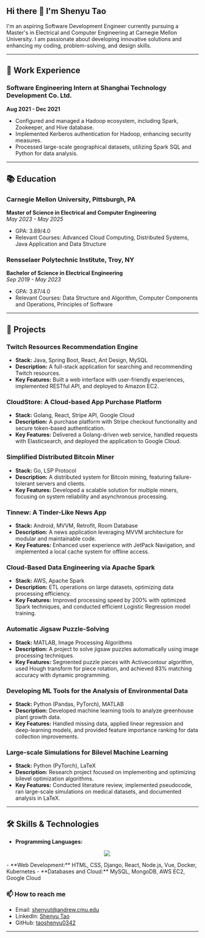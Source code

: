 ## Hi there 👋 I'm Shenyu Tao

I'm an aspiring Software Development Engineer currently pursuing a Master's in Electrical and Computer Engineering at Carnegie Mellon University. I am passionate about developing innovative solutions and enhancing my coding, problem-solving, and design skills.


---

## 💼 Work Experience

### Software Engineering Intern at Shanghai Technology Development Co. Ltd. 
**Aug 2021 - Dec 2021**  
- Configured and managed a Hadoop ecosystem, including Spark, Zookeeper, and Hive database.
- Implemented Kerberos authentication for Hadoop, enhancing security measures.
- Processed large-scale geographical datasets, utilizing Spark SQL and Python for data analysis.

---

## 📚 Education

### Carnegie Mellon University, Pittsburgh, PA
**Master of Science in Electrical and Computer Engineering**  
*May 2023 - May 2025*  
- GPA: 3.89/4.0
- Relevant Courses: Advanced Cloud Computing, Distributed Systems, Java Application and Data Structure

### Rensselaer Polytechnic Institute, Troy, NY
**Bachelor of Science in Electrical Engineering**  
*Sep 2019 - May 2023*  
- GPA: 3.87/4.0
- Relevant Courses: Data Structure and Algorithm, Computer Components and Operations, Principles of Software

---

## 🚀 Projects

### Twitch Resources Recommendation Engine
- **Stack:** Java, Spring Boot, React, Ant Design, MySQL
- **Description:** A full-stack application for searching and recommending Twitch resources.
- **Key Features:** Built a web interface with user-friendly experiences, implemented RESTful API, and deployed to Amazon EC2.

### CloudStore: A Cloud-based App Purchase Platform
- **Stack:** Golang, React, Stripe API, Google Cloud
- **Description:** A purchase platform with Stripe checkout functionality and secure token-based authentication.
- **Key Features:** Delivered a Golang-driven web service, handled requests with Elasticsearch, and deployed the application to Google Cloud.

### Simplified Distributed Bitcoin Miner
- **Stack:** Go, LSP Protocol
- **Description:** A distributed system for Bitcoin mining, featuring failure-tolerant servers and clients.
- **Key Features:** Developed a scalable solution for multiple miners, focusing on system reliability and asynchronous processing.

### Tinnew: A Tinder-Like News App
- **Stack:** Android, MVVM, Retrofit, Room Database
- **Description:** A news application leveraging MVVM architecture for modular and maintainable code.
- **Key Features:** Enhanced user experience with JetPack Navigation, and implemented a local cache system for offline access.

### Cloud-Based Data Engineering via Apache Spark
- **Stack:** AWS, Apache Spark
- **Description:** ETL operations on large datasets, optimizing data processing efficiency.
- **Key Features:** Improved processing speed by 200% with optimized Spark techniques, and conducted efficient Logistic Regression model training.

### Automatic Jigsaw Puzzle-Solving
- **Stack:** MATLAB, Image Processing Algorithms
- **Description:** A project to solve jigsaw puzzles automatically using image processing techniques.
- **Key Features:** Segmented puzzle pieces with Activecontour algorithm, used Hough transform for piece rotation, and achieved 83% matching accuracy with dynamic programming.

### Developing ML Tools for the Analysis of Environmental Data
- **Stack:** Python (Pandas, PyTorch), MATLAB
- **Description:** Developed machine learning tools to analyze greenhouse plant growth data.
- **Key Features:** Handled missing data, applied linear regression and deep-learning models, and provided feature importance ranking for data collection improvements.

### Large-scale Simulations for Bilevel Machine Learning
- **Stack:** Python (PyTorch), LaTeX
- **Description:** Research project focused on implementing and optimizing bilevel optimization algorithms.
- **Key Features:** Conducted literature review, implemented pseudocode, ran large-scale simulations on medical datasets, and documented analysis in LaTeX.

---

## 🛠 Skills & Technologies

- **Programming Languages:** <p align="center">
  <a href="https://skillicons.dev">
    <img src="https://skillicons.dev/icons?i=git,kubernetes,docker,c,vim" />
  </a>
</p>
- **Web Development:** HTML, CSS, Django, React, Node.js, Vue, Docker, Kubernetes
- **Databases and Cloud:** MySQL, MongoDB, AWS EC2, Google Cloud

### 📫 How to reach me
- Email: [shenyut@andrew.cmu.edu](mailto:shenyut@andrew.cmu.edu)
- LinkedIn: [Shenyu Tao](https://www.linkedin.com/in/shenyu-tao-b813241b5/)
- GitHub: [taoshenyu0342](https://github.com/taoshenyu0342)

---


